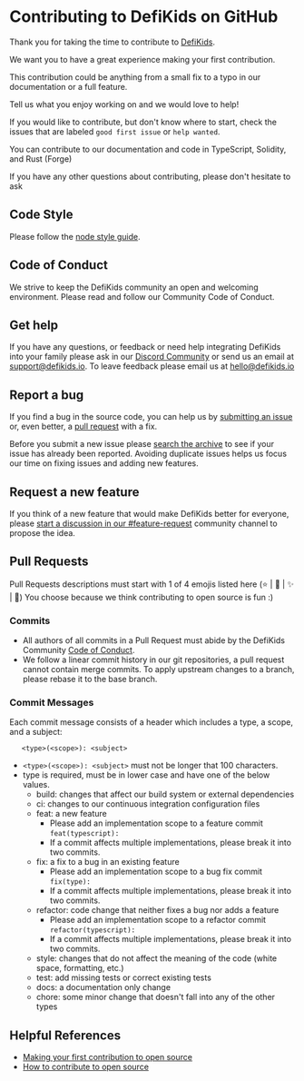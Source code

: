 # Contributing to DefiKids on GitHub

Thank you for taking the time to contribute to [DefiKids](https://github.com/defikids/defikids-dapp).

We want you to have a great experience making your first contribution.

This contribution could be anything from a small fix to a typo in our
documentation or a full feature.

Tell us what you enjoy working on and we would love to help!

If you would like to contribute, but don't know where to start, check the
issues that are labeled
`good first issue`
or
`help wanted`.

You can contribute to our documentation and code in TypeScript, Solidity, and Rust (Forge)

If you have any other questions about contributing, please don't hesitate to ask

## Code Style

Please follow the [node style guide](https://github.com/felixge/node-style-guide).

## Code of Conduct

We strive to keep the DefiKids community an open and welcoming environment.
Please read and follow our Community Code of Conduct.

## Get help

If you have any questions, or feedback or need help integrating DefiKids into your family
please ask in our [Discord Community](https://github.com/build-trust/ockam/discussions)
or send us an email at [support@defikids.io](mailto:support@defikids.io). To leave feedback please email us
at [hello@defikids.io](mailto:hello@defikids.io)


## Report a bug

If you find a bug in the source code, you can help us by
[submitting an issue](https://github.com/defikids/defikids-dapp/issues)
or, even better, a [pull request](#send_a_pull_request) with a fix.

Before you submit a new issue please
[search the archive](https://github.com/defikids/defikids-dapp/issues)
to see if your issue has already been reported. Avoiding duplicate issues helps
us focus our time on fixing issues and adding new features.

## Request a new feature

If you think of a new feature that would make DefiKids better for everyone, please
[start a discussion in our #feature-request](https://discord.gg/bDGMYNa8Ng) community channel to propose the idea.

## Pull Requests

Pull Requests descriptions must start with 1 of 4 emojis listed here (⭐ | 🌟 | ✨ | 🤩) 
You choose because we think contributing to open source is fun :)

### Commits

* All authors of all commits in a Pull Request must abide by the DefiKids Community [Code of Conduct](https://github.com/defikids/.github/blob/main/profile/CODE_OF_CONDUCT.md).
* We follow a linear commit history in our git repositories, a pull request cannot contain merge commits. To apply upstream changes to a branch, please rebase it to the base branch.

### Commit Messages

Each commit message consists of a header which includes a type, a scope, and a subject:

```
   <type>(<scope>): <subject>  
```

* `<type>(<scope>): <subject>` must not be longer that 100 characters.
* type is required, must be in lower case and have one of the below values.
  - build: changes that affect our build system or external dependencies
  - ci: changes to our continuous integration configuration files
  - feat: a new feature
    - Please add an implementation scope to a feature commit `feat(typescript):`
    - If a commit affects multiple implementations, please break it into two commits.
  - fix: a fix to a bug in an existing feature
    - Please add an implementation scope to a bug fix commit `fix(type):`
    - If a commit affects multiple implementations, please break it into two commits.
  - refactor: code change that neither fixes a bug nor adds a feature
    - Please add an implementation scope to a refactor commit `refactor(typescript):`
    - If a commit affects multiple implementations, please break it into two commits.
  - style: changes that do not affect the meaning of the code (white space, formatting, etc.)
  - test: add missing tests or correct existing tests
  - docs: a documentation only change
  - chore: some minor change that doesn't fall into any of the other types

## Helpful References

* [Making your first contribution to open source](https://dev.to/nathan_tarbert/navigating-the-open-source-landscape-finding-your-first-contribution-3fap)
* [How to contribute to open source](https://opensource.guide/how-to-contribute/)
